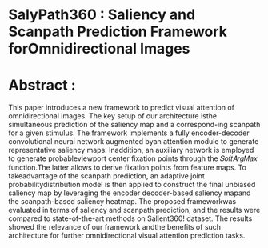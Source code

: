 # SalyPath360 :  Saliency and Scanpath Prediction Framework forOmnidirectional Images

# Abstract : 
This paper introduces a new framework to predict visual attention of omnidirectional images. The key setup of our architecture isthe simultaneous prediction of the saliency map and a correspond-ing scanpath for a given stimulus. The framework implements a fully encoder-decoder convolutional neural network augmented byan attention module to generate representative saliency maps. Inaddition, an auxiliary network is employed to generate probableviewport center fixation points through the 𝑆𝑜𝑓𝑡𝐴𝑟𝑔𝑀𝑎𝑥 function.The latter allows to derive fixation points from feature maps. To takeadvantage of the scanpath prediction, an adaptive joint probabilitydistribution model is then applied to construct the final unbiased saliency map by leveraging the encoder decoder-based saliency mapand the scanpath-based saliency heatmap. The proposed frameworkwas evaluated in terms of saliency and scanpath prediction, and the results were compared to state-of-the-art methods on Salient360! dataset. The results showed the relevance of our framework andthe benefits of such architecture for further omnidirectional visual attention prediction tasks.
